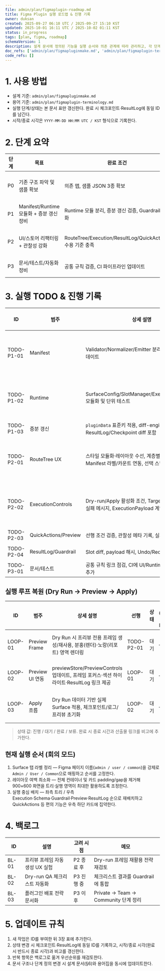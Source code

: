 ```yaml
---
file: admin/plan/figmaplugin-roadmap.md
title: Figma Plugin 실행 로드맵 & 진행 기록
owner: duksan
created: 2025-09-27 06:10 UTC / 2025-09-27 15:10 KST
updated: 2025-10-01 16:11 UTC / 2025-10-02 01:11 KST
status: in_progress
tags: [plan, figma, roadmap]
schemaVersion: 1
description: 설계 문서에 정의된 기능을 실행 순서와 의존 관계에 따라 관리하고, 각 단계의 시작·종료 기록을 누적하는 로드맵
doc_refs: ['admin/plan/figmapluginmake.md', 'admin/plan/figmaplugin-terminology.md']
code_refs: []
---
```


# 1. 사용 방법

- 설계 기준: `admin/plan/figmapluginmake.md`
- 용어 기준: `admin/plan/figmaplugin-terminology.md`
- 실행 단계/상태는 본 문서 표만 갱신한다. 완료 시 체크포인트·ResultLog에 동일 ID를 남긴다.
- 시작/종료 시각은 `YYYY-MM-DD HH:MM UTC / KST` 형식으로 기록한다.

# 2. 단계 요약

| 단계 | 목표                                     | 완료 조건                                                 | 참고                                       |
| ---- | ---------------------------------------- | --------------------------------------------------------- | ------------------------------------------ |
| P0   | 기존 구조 파악 및 샘플 확보              | 의존 맵, 샘플 JSON 3종 확보                               | 체크포인트 `20250930-1833-UTC_0333-KST.md` |
| P1   | Manifest/Runtime 모듈화 + 증분 갱신 정비 | Runtime 모듈 분리, 증분 갱신 검증, Guardrail 강화         | 실행 ID: TODO-P1-01 ~ P1-03                |
| P2   | UI/스토어 리팩터링 + 관찰성 강화         | RouteTree/Execution/ResultLog/QuickActions 수용 기준 충족 | 실행 ID: TODO-P2-01 ~ P2-04                |
| P3   | 문서/테스트/자동화 정비                  | 공통 규칙 검증, CI 파이프라인 업데이트                    | 실행 ID: TODO-P3-01                        |

# 3. 실행 TODO & 진행 기록

| ID         | 범주                 | 상세 설명                                                                               | 선행       | 상태 | 시작 (UTC / KST)                    | 종료 (UTC / KST)                    | 비고                                                                                                                                                                             |
| ---------- | -------------------- | --------------------------------------------------------------------------------------- | ---------- | ---- | ----------------------------------- | ----------------------------------- | -------------------------------------------------------------------------------------------------------------------------------------------------------------------------------- |
| TODO-P1-01 | Manifest             | Validator/Normalizer/Emitter 분리, AJV 스키마 업데이트                                  | P0         | 완료 | 2025-09-30 18:10 / 2025-10-01 03:10 | 2025-10-01 06:24 / 2025-10-01 15:24 | 완료 – loader/normalizer/validator 분리, AJV 스키마 적용                                                                                                                         |
| TODO-P1-02 | Runtime              | SurfaceConfig/SlotManager/Executor/Guardrails 모듈화 및 단위 테스트                     | TODO-P1-01 | 완료 | 2025-10-01 04:30 / 2025-10-01 13:30 | 2025-10-01 06:41 / 2025-10-01 15:41 | 완료 – surface/guardrail/executor 메타 테스트 추가                                                                                                                               |
| TODO-P1-03 | 증분 갱신            | `pluginData` 표준키 적용, diff-engine 개선, ResultLog/Checkpoint diff 포함              | TODO-P1-02 | 대기 | —                                   | —                                   | 대기 – diff-engine 개선 착수 전                                                                                                                                                  |
| TODO-P2-01 | RouteTree UX         | 스타일 모듈화·레이아웃 수선, 계층별 펼침/체크, Manifest 라벨/카운트 연동, 선택 스냅샷   | TODO-P1-02 | 진행 | 2025-10-01 04:45 / 2025-10-01 13:45 | —                                   | 진행 중 – Base/Component 스타일 분리 착수, Route/Slot 일괄 선택 정비, 선택 스냅샷 저장·복원 및 테스트 작성 완료. 이후 Execution/Preview/QuickActions 순서로 컴포넌트화 확장 예정 |
| TODO-P2-02 | ExecutionControls    | Dry-run/Apply 활성화 조건, TargetSelect 동기화, 실패 메시지, ExecutionPayload 계약 구현 | TODO-P1-02 | 진행 | 2025-10-01 04:50 / 2025-10-01 13:50 | —                                   | ExecutionPayload DTO/검증 강화, 프리플라이트 Guardrail 차단 및 FAIL 섹션 기본 제외 적용, Dry Run 보고서 출력 기준 점검 계속                                                      |
| TODO-P2-03 | QuickActions/Preview | 선행 조건 검증, 관찰성 메타 기록, 실패 핸들링                                           | TODO-P1-02 | 대기 | —                                   | —                                   | 대기 – QuickActions 선행 조건 정의 필요                                                                                                                                          |
| TODO-P2-04 | ResultLog/Guardrail  | Slot diff, payload 해시, Undo/Redo 20개 유지                                            | TODO-P1-03 | 대기 | —                                   | —                                   | 대기 – diff-engine 개선 후 착수                                                                                                                                                  |
| TODO-P3-01 | 문서/테스트          | 공통 규칙 링크 점검, CI에 UI/Runtime smoke 테스트 추가                                  | P2 완료    | 대기 | —                                   | —                                   | 대기 – P2 종료 후 실행                                                                                                                                                           |

## 실행 루프 복원 (Dry Run → Preview → Apply)

| ID      | 범주            | 상세 설명                                                                                | 선행       | 상태 | 시작 (UTC / KST) | 종료 (UTC / KST) | 비고                                                         |
| ------- | --------------- | ---------------------------------------------------------------------------------------- | ---------- | ---- | ---------------- | ---------------- | ------------------------------------------------------------ |
| LOOP-01 | Preview Frame   | Dry Run 시 프리뷰 전용 프레임 생성/재사용, 분홍(렌더)·노랑(리포트) 영역 렌더링           | TODO-P2-01 | 대기 | —                | —                | 프리뷰 프레임 생성/초기화 로직, Guardrail/Result 메타 동기화 |
| LOOP-02 | Preview UI 연동 | previewStore/PreviewControls 업데이트, 프레임 포커스·섹션 하이라이트·ResultLog 링크 제공 | LOOP-01    | 대기 | —                | —                | Dry Run 결과를 UI/로그와 연결, 프리뷰 이동 액션 제공         |
| LOOP-03 | Apply 흐름      | Dry Run 데이터 기반 실제 Surface 적용, 체크포인트/로그/프리뷰 초기화                     | LOOP-02    | 대기 | —                | —                | Apply 전에 Dry Run 성공 여부 검증, diff 기반 프레임 갱신     |

> 상태 값: 진행 / 대기 / 완료 / 보류. 완료 시 종료 시간과 산출물 링크를 비고에 추가한다.

## 현재 실행 순서 (회의 모드)

1. Surface 탭 라벨 정리 — Figma 페이지 이름(`admin / user / common`)을 강제로 `Admin / User / Common`으로 매핑하고 순서를 고정한다.
2. 레이아웃 여백 최소화 — 전체 컨테이너 및 카드 padding/gap을 제거해 900×600 화면을 트리·실행 영역이 최대한 활용하도록 조정한다.
3. 실행 중심 배치 — 좌측 트리 / 우측 Execution·Schema·Guardrail·Preview·ResultLog 순으로 재배치하고 QuickActions 등 편의 기능은 우측 하단 카드에 집약한다.

# 4. 백로그

| ID    | 설명                            | 고려 시점  | 메모                                 |
| ----- | ------------------------------- | ---------- | ------------------------------------ |
| BL-01 | 프리뷰 프레임 자동 생성 UX 실험 | P2 종료 후 | Dry-run 프레임 재활용 전략 재검토    |
| BL-02 | Dry-run QA 체크리스트 자동화    | P3 진행 중 | 체크리스트 결과를 Guardrail에 통합   |
| BL-03 | 플러그인 배포 전략 문서화       | P3 이후    | Private → Team → Community 단계 정리 |

# 5. 업데이트 규칙

1. 새 작업은 ID를 부여한 뒤 3장 표에 추가한다.
2. 상태 변경 시 체크포인트·ResultLog에 동일 ID를 기록하고, 시작/종료 시각(완료 시 반드시 종료 시각)과 비고를 갱신한다.
3. 반복 항목은 백로그로 옮겨 우선순위를 재검토한다.
4. 문서 구조나 단계 정의 변경 시 설계 문서(§6)와 용어집을 동시에 업데이트한다.

